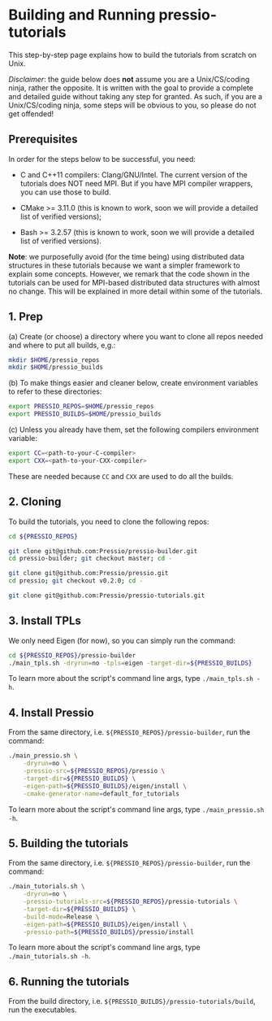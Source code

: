 
# Building and Running pressio-tutorials
This step-by-step page explains how to build the tutorials from scratch on Unix.

*Disclaimer*: the guide below does **not** assume you are a Unix/CS/coding ninja, rather the opposite. It is written with the goal to provide a complete and detailed guide without taking any step for granted. As such, if you are a Unix/CS/coding ninja, some steps will be obvious to you, so please do not get offended!

## Prerequisites
In order for the steps below to be successful, you need:

* C and C++11 compilers: Clang/GNU/Intel.
The current version of the tutorials does NOT need MPI. But if you have MPI compiler wrappers, you can use those to build.

* CMake >= 3.11.0 (this is known to work, soon we will provide a detailed list of verified versions);

* Bash >= 3.2.57 (this is known to work, soon we will provide a detailed list of verified versions).

**Note**: we purposefully avoid (for the time being) using distributed data structures in these tutorials because we want a simpler framework to explain some concepts. However, we remark that the code shown in the tutorials can be used for MPI-based distributed data structures with almost no change. This will be explained in more detail within some of the tutorials.


<!---------------------------------------------------->
## 1. Prep

(a) Create (or choose) a directory where you want to clone all repos needed and where to put all builds, e,g.:

```bash
mkdir $HOME/pressio_repos
mkdir $HOME/pressio_builds
```

(b) To make things easier and cleaner below, create environment variables to refer to these directories:

```bash
export PRESSIO_REPOS=$HOME/pressio_repos
export PRESSIO_BUILDS=$HOME/pressio_builds
```

(c) Unless you already have them, set the following compilers environment variable:

```bash
export CC=<path-to-your-C-compiler>
export CXX=<path-to-your-CXX-compiler>
```
These are needed because `CC` and `CXX` are used to do all the builds.


<!---------------------------------------------------->
## 2. Cloning

To build the tutorials, you need to clone the following repos:

```bash
cd ${PRESSIO_REPOS}

git clone git@github.com:Pressio/pressio-builder.git
cd pressio-builder; git checkout master; cd -

git clone git@github.com:Pressio/pressio.git
cd pressio; git checkout v0.2.0; cd -

git clone git@github.com:Pressio/pressio-tutorials.git
```

<!---------------------------------------------------->
## 3. Install TPLs

We only need Eigen (for now), so you can simply run the command:

```bash
cd ${PRESSIO_REPOS}/pressio-builder
./main_tpls.sh -dryrun=no -tpls=eigen -target-dir=${PRESSIO_BUILDS}
```
To learn more about the script's command line args, type `./main_tpls.sh -h`.

<!---------------------------------------------------->
## 4. Install Pressio
From the same directory, i.e. `${PRESSIO_REPOS}/pressio-builder`, run the command:

```bash
./main_pressio.sh \
	-dryrun=no \
	-pressio-src=${PRESSIO_REPOS}/pressio \
	-target-dir=${PRESSIO_BUILDS} \
	-eigen-path=${PRESSIO_BUILDS}/eigen/install \
	-cmake-generator-name=default_for_tutorials
```
To learn more about the script's command line args, type `./main_pressio.sh -h`.

<!---------------------------------------------------->
## 5. Building the tutorials
From the same directory, i.e. `${PRESSIO_REPOS}/pressio-builder`, run the command:

```bash
./main_tutorials.sh \
	-dryrun=no \
	-pressio-tutorials-src=${PRESSIO_REPOS}/pressio-tutorials \
	-target-dir=${PRESSIO_BUILDS} \
	-build-mode=Release \
	-eigen-path=${PRESSIO_BUILDS}/eigen/install \
	-pressio-path=${PRESSIO_BUILDS}/pressio/install
```
To learn more about the script's command line args, type `./main_tutorials.sh -h`.

<!---------------------------------------------------->
## 6. Running the tutorials
From the build directory, i.e. `${PRESSIO_BUILDS}/pressio-tutorials/build`, run the executables. 

